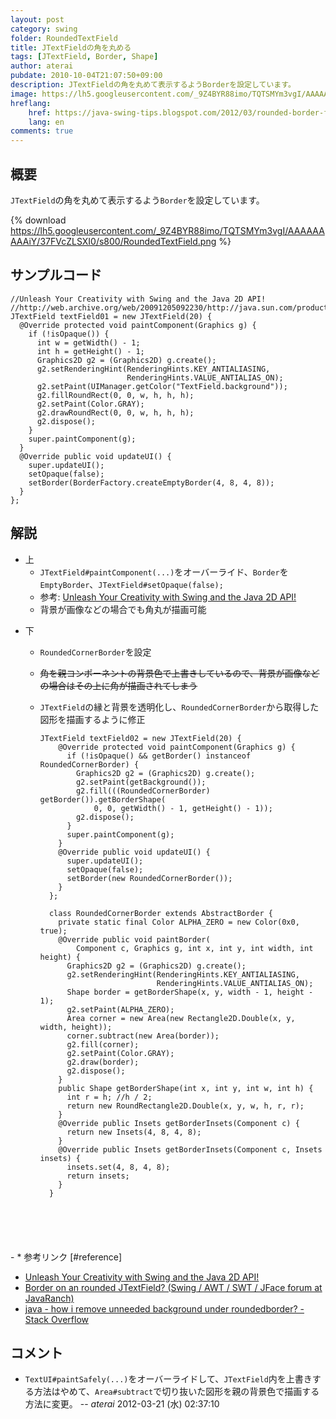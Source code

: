 ```yaml
---
layout: post
category: swing
folder: RoundedTextField
title: JTextFieldの角を丸める
tags: [JTextField, Border, Shape]
author: aterai
pubdate: 2010-10-04T21:07:50+09:00
description: JTextFieldの角を丸めて表示するようBorderを設定しています。
image: https://lh5.googleusercontent.com/_9Z4BYR88imo/TQTSMYm3vgI/AAAAAAAAAiY/37FVcZLSXI0/s800/RoundedTextField.png
hreflang:
    href: https://java-swing-tips.blogspot.com/2012/03/rounded-border-for-jtextfield.html
    lang: en
comments: true
---
```

## 概要
`JTextField`の角を丸めて表示するよう`Border`を設定しています。

{% download https://lh5.googleusercontent.com/_9Z4BYR88imo/TQTSMYm3vgI/AAAAAAAAAiY/37FVcZLSXI0/s800/RoundedTextField.png %}

## サンプルコード
<pre class="prettyprint"><code>//Unleash Your Creativity with Swing and the Java 2D API!
//http://web.archive.org/web/20091205092230/http://java.sun.com/products/jfc/tsc/articles/swing2d/index.html
JTextField textField01 = new JTextField(20) {
  @Override protected void paintComponent(Graphics g) {
    if (!isOpaque()) {
      int w = getWidth() - 1;
      int h = getHeight() - 1;
      Graphics2D g2 = (Graphics2D) g.create();
      g2.setRenderingHint(RenderingHints.KEY_ANTIALIASING,
                          RenderingHints.VALUE_ANTIALIAS_ON);
      g2.setPaint(UIManager.getColor("TextField.background"));
      g2.fillRoundRect(0, 0, w, h, h, h);
      g2.setPaint(Color.GRAY);
      g2.drawRoundRect(0, 0, w, h, h, h);
      g2.dispose();
    }
    super.paintComponent(g);
  }
  @Override public void updateUI() {
    super.updateUI();
    setOpaque(false);
    setBorder(BorderFactory.createEmptyBorder(4, 8, 4, 8));
  }
};
</code></pre>

## 解説
- 上
    - `JTextField#paintComponent(...)`をオーバーライド、`Border`を`EmptyBorder`、`JTextField#setOpaque(false);`
    - 参考: [Unleash Your Creativity with Swing and the Java 2D API!](http://web.archive.org/web/20091205092230/http://java.sun.com/products/jfc/tsc/articles/swing2d/index.html)
    - 背景が画像などの場合でも角丸が描画可能

<!-- dummy comment line for breaking list -->

- 下
    - `RoundedCornerBorder`を設定
    - ~~角を親コンポーネントの背景色で上書きしているので、背景が画像などの場合はその上に角が描画されてしまう~~
    - `JTextField`の縁と背景を透明化し、`RoundedCornerBorder`から取得した図形を描画するように修正
        
        <pre class="prettyprint"><code>JTextField textField02 = new JTextField(20) {
          @Override protected void paintComponent(Graphics g) {
            if (!isOpaque() &amp;&amp; getBorder() instanceof RoundedCornerBorder) {
              Graphics2D g2 = (Graphics2D) g.create();
              g2.setPaint(getBackground());
              g2.fill(((RoundedCornerBorder) getBorder()).getBorderShape(
                  0, 0, getWidth() - 1, getHeight() - 1));
              g2.dispose();
            }
            super.paintComponent(g);
          }
          @Override public void updateUI() {
            super.updateUI();
            setOpaque(false);
            setBorder(new RoundedCornerBorder());
          }
        };
        
        class RoundedCornerBorder extends AbstractBorder {
          private static final Color ALPHA_ZERO = new Color(0x0, true);
          @Override public void paintBorder(
              Component c, Graphics g, int x, int y, int width, int height) {
            Graphics2D g2 = (Graphics2D) g.create();
            g2.setRenderingHint(RenderingHints.KEY_ANTIALIASING,
                                RenderingHints.VALUE_ANTIALIAS_ON);
            Shape border = getBorderShape(x, y, width - 1, height - 1);
            g2.setPaint(ALPHA_ZERO);
            Area corner = new Area(new Rectangle2D.Double(x, y, width, height));
            corner.subtract(new Area(border));
            g2.fill(corner);
            g2.setPaint(Color.GRAY);
            g2.draw(border);
            g2.dispose();
          }
          public Shape getBorderShape(int x, int y, int w, int h) {
            int r = h; //h / 2;
            return new RoundRectangle2D.Double(x, y, w, h, r, r);
          }
          @Override public Insets getBorderInsets(Component c) {
            return new Insets(4, 8, 4, 8);
          }
          @Override public Insets getBorderInsets(Component c, Insets insets) {
            insets.set(4, 8, 4, 8);
            return insets;
          }
        }
</code></pre>
    - * 参考リンク [#reference]
- [Unleash Your Creativity with Swing and the Java 2D API!](http://web.archive.org/web/20091205092230/http://java.sun.com/products/jfc/tsc/articles/swing2d/index.html)
- [Border on an rounded JTextField? (Swing / AWT / SWT / JFace forum at JavaRanch)](http://www.coderanch.com/t/336048/GUI/java/Border-rounded-JTextField)
- [java - how i remove unneeded background under roundedborder? - Stack Overflow](https://stackoverflow.com/questions/9785911/how-i-remove-unneeded-background-under-roundedborder)

<!-- dummy comment line for breaking list -->

## コメント
- `TextUI#paintSafely(...)`をオーバーライドして、`JTextField`内を上書きする方法はやめて、`Area#subtract`で切り抜いた図形を親の背景色で描画する方法に変更。 -- *aterai* 2012-03-21 (水) 02:37:10

<!-- dummy comment line for breaking list -->
